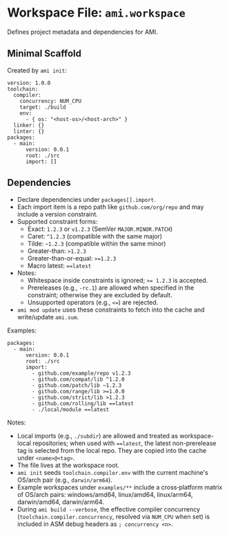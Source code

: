 # Workspace File: `ami.workspace`

Defines project metadata and dependencies for AMI.

## Minimal Scaffold

Created by `ami init`:

```
version: 1.0.0
toolchain:
  compiler:
    concurrency: NUM_CPU
    target: ./build
    env:
      - { os: "<host-os>/<host-arch>" }
  linker: {}
  linter: {}
packages:
  - main:
      version: 0.0.1
      root: ./src
      import: []
```

## Dependencies

- Declare dependencies under `packages[].import`.
- Each import item is a repo path like `github.com/org/repo` and may include a version constraint.
- Supported constraint forms:
  - Exact: `1.2.3` or `v1.2.3` (SemVer `MAJOR.MINOR.PATCH`)
  - Caret: `^1.2.3` (compatible with the same major)
  - Tilde: `~1.2.3` (compatible within the same minor)
  - Greater-than: `>1.2.3`
  - Greater-than-or-equal: `>=1.2.3`
  - Macro latest: `==latest`
- Notes:
  - Whitespace inside constraints is ignored; `>= 1.2.3` is accepted.
  - Prereleases (e.g., `-rc.1`) are allowed when specified in the constraint; otherwise they are excluded by default.
  - Unsupported operators (e.g., `<=`) are rejected.
- `ami mod update` uses these constraints to fetch into the cache and write/update `ami.sum`.

Examples:

```
packages:
  - main:
      version: 0.0.1
      root: ./src
      import:
        - github.com/example/repo v1.2.3
        - github.com/compat/lib ^1.2.0
        - github.com/patch/lib ~1.2.3
        - github.com/range/lib >=1.0.0
        - github.com/strict/lib >1.2.3
        - github.com/rolling/lib ==latest
        - ./local/module ==latest
```

Notes:
- Local imports (e.g., `./subdir`) are allowed and treated as workspace-local repositories; when used with `==latest`, the latest non-prerelease tag is selected from the local repo. They are copied into the cache under `<name>@<tag>`.
- The file lives at the workspace root.
 - `ami init` seeds `toolchain.compiler.env` with the current machine's OS/arch pair (e.g., `darwin/arm64`).
 - Example workspaces under `examples/**` include a cross‑platform matrix of OS/arch pairs: windows/amd64, linux/amd64, linux/arm64, darwin/amd64, darwin/arm64.
 - During `ami build --verbose`, the effective compiler concurrency (`toolchain.compiler.concurrency`, resolved via `NUM_CPU` when set) is included in ASM debug headers as `; concurrency <n>`.
